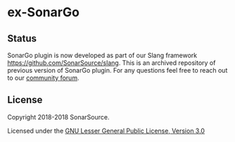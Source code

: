 # ex-SonarGo

## Status

SonarGo plugin is now developed as part of our Slang framework https://github.com/SonarSource/slang. This is an archived repository of previous version of SonarGo plugin. For any questions feel free to reach out to our [community forum](https://community.sonarsource.com/). 

## License

Copyright 2018-2018 SonarSource.

Licensed under the [GNU Lesser General Public License, Version 3.0](http://www.gnu.org/licenses/lgpl.txt)
